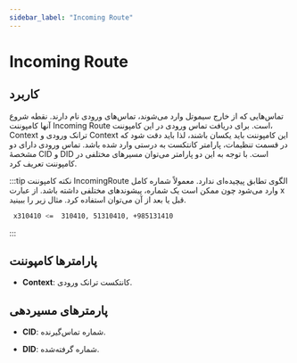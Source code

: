 ```yaml
---
sidebar_label: "Incoming Route"
---
```

<head>
  <title>مسیر ورودی | مستندات سیموتل</title>
</head>

# Incoming Route

## کاربرد
تماس‌‌هایی که از خارج سیموتل وارد می‌‌شوند، تماس‌‌های ورودی نام دارند. نقطه شروع آنها کامپوننت Incoming Route است. برای دریافت تماس ورودی در این کامپوننت، Context ترانک ورودی و Context این کامپوننت باید یکسان باشند، لذا باید دقت شود که در قسمت تنظیمات، پارامتر کانتکست به درستی وارد شده باشد. تماس ورودی دارای دو مشخصۀ CID و DID است. با توجه به این دو پارامتر می‌‌توان مسیرهای مختلفی در کامپوننت تعریف کرد.

:::tip نکته
کامپوننت IncomingRoute الگوی تطابق پیچیده‌‌ای ندارد. معمولاً شماره کامل وارد می‌‌شود چون ممکن است یک شماره، پیشوند‌‌های مختلفی داشته باشد. از عبارت x قبل یا بعد از آن می‌‌توان استفاده کرد. مثال زیر را ببینید.

```bash
 x310410 <=  310410, 51310410, +985131410
 ```
:::


## پارامترها کامپوننت

- **Context**: کانتکست ترانک ورودی.

## پارمترهای مسیردهی

- **CID**: شماره تماس‌‌گیرنده.

- **DID**: شماره گرفته‌شده.
